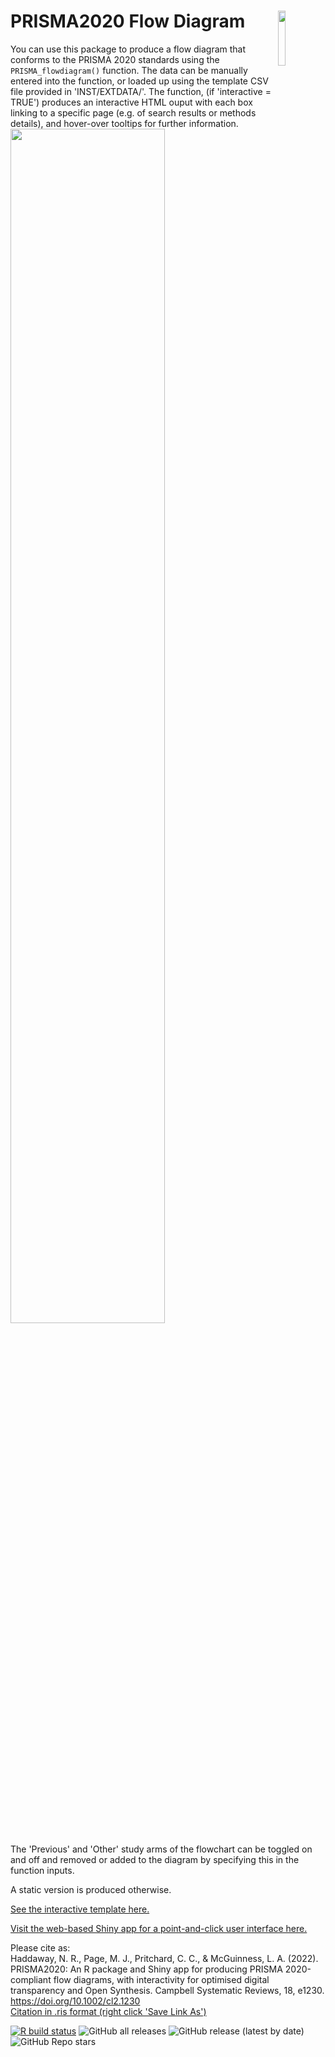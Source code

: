 # PRISMA2020 Flow Diagram <img src="https://raw.githubusercontent.com/nealhaddaway/PRISMA2020/master/PRISMA2020-hex.png" align="right" width="15%"/>

You can use this package to produce a flow diagram that conforms to the PRISMA 2020 standards using the `PRISMA_flowdiagram()` function. The data can be manually entered into the function, or loaded up using the template CSV file provided in 'INST/EXTDATA/'. The function, (if 'interactive = TRUE') produces an interactive HTML ouput with each box linking to a specific page (e.g. of search results or methods details), and hover-over tooltips for further information. 
<br>
<img src="https://raw.githubusercontent.com/nealhaddaway/PRISMA2020/master/inst/extdata/PRISMA.png" width="70%" />
<br>

The 'Previous' and 'Other' study arms of the flowchart can be toggled on and off and removed or added to the diagram by specifying this in the function inputs.

A static version is produced otherwise.  

<a href="https://srflowdiagram.github.io/template.html" target="_blank">See the interactive template here.</a><br>


<a href="https://estech.shinyapps.io/prisma_flowdiagram/" target="_blank">Visit the web-based Shiny app for a point-and-click user interface here.</a>

Please cite as:<br>
 Haddaway, N. R., Page, M. J., Pritchard, C. C., & McGuinness, L. A. (2022). PRISMA2020: An R package and Shiny app for producing PRISMA 2020-compliant flow diagrams, with interactivity for optimised digital transparency and Open Synthesis. Campbell Systematic Reviews, 18, e1230. <a href=https://doi.org/10.1002/cl2.1230>https://doi.org/10.1002/cl2.1230</a><br>
<a id="raw-url" href="https://raw.githubusercontent.com/nealhaddaway/PRISMA2020/master/inst/extdata/citation.ris">Citation in .ris format (right click 'Save Link As')</a>

<!-- badges: start -->
[![R build status](https://github.com/nealhaddaway/PRISMA2020/workflows/R-CMD-check/badge.svg/)](https://github.com/nealhaddaway/PRISMA2020/actions/)
![GitHub all releases](https://img.shields.io/github/downloads/nealhaddaway/PRISMA2020/total?style=plastic/)
![GitHub release (latest by date)](https://img.shields.io/github/v/release/nealhaddaway/PRISMA2020)
![GitHub Repo stars](https://img.shields.io/github/stars/nealhaddaway/PRISMA2020?style=social)
<!-- badges: end -->
